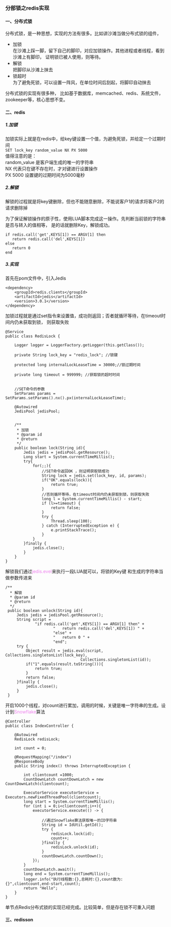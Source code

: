 ### 分部锁之redis实现
#### 一、分布式锁
分布式锁，是一种思想，实现的方法有很多。比如讲沙滩当做分布式锁的组件，
- 加锁</br>
在沙滩上踩一脚，留下自己的脚印，对应加锁操作。其他进程或者线程，看到沙滩上有脚印，
证明锁已被人使用，则等待。
- 解锁</br>
把脚印从沙滩上抹去
- 锁超时</br>
为了避免死锁，可以设置一阵风，在单位时间后刮起，将脚印自动抹去</br>

分布式锁的实现有很多种，
比如基于数据库，memcached、redis、系统文件，zookeeper等，核心思想不变。

#### 二、redis
##### 1.加锁
加锁实际上就是在redis中，给key键设置一个值，为避免死锁，并给定一个过期时间</br>
`SET lock_key random_value NX PX 5000`</br>
值得注意的是：</br>
random_value 是客户端生成的唯一的字符串</br>
NX 代表只在键不存在时，才对键进行设置操作</br>
PX 5000 设置键的过期时间为5000毫秒</br>
##### 2.解锁
解锁的过程就是将key键删除，但也不能随意删除，不能说客户1的请求将客户2的请求删除掉</br>

为了保证解锁操作的原子性，使用LUA脚本完成这一操作。先判断当前锁的字符串是否与转入的值相等，
是的话就删除Key，解锁成功。

```
if redis.call('get',KEYS[1]) == ARGV[1] then
   return redis.call('del',KEYS[1])
else
   return 0
end
```
##### 3.实现
首先在pom文件中，引入Jedis
```
<dependency>
    <groupId>redis.clients</groupId>
    <artifactId>jedis</artifactId>
    <version>3.0.1</version>
</dependency>
```
加锁过程就是通过set指令来设置值，成功则返回；否者就循环等待，在timeout时间内仍未获取到锁，
则获取失败
```
@Service
public class RedisLock {

    Logger logger = LoggerFactory.getLogger(this.getClass());

    private String lock_key = "redis_lock"; //锁键

    protected long internalLockLeaseTime = 30000;//锁过期时间

    private long timeout = 999999; //获取锁的超时时间


    //SET命令的参数
    SetParams params = SetParams.setParams().nx().px(internalLockLeaseTime);

    @Autowired
    JedisPool jedisPool;


    /**
     * 加锁
     * @param id
     * @return
     */
    public boolean lock(String id){
        Jedis jedis = jedisPool.getResource();
        Long start = System.currentTimeMillis();
        try{
            for(;;){
                //SET命令返回OK ，则证明获取锁成功
                String lock = jedis.set(lock_key, id, params);
                if("OK".equals(lock)){
                    return true;
                }
                //否则循环等待，在timeout时间内仍未获取到锁，则获取失败
                long l = System.currentTimeMillis() - start;
                if (l>=timeout) {
                    return false;
                }
                try {
                    Thread.sleep(100);
                } catch (InterruptedException e) {
                    e.printStackTrace();
                }
            }
        }finally {
            jedis.close();
        }
    }
}
```

解锁我们通过<font color="EE82EE">jedis.evel</font>来执行一段LUA就可以，将锁的Key键
和生成的字符串当做参数传进来
```
/**
  * 解锁
  * @param id
  * @return
  */
 public boolean unlock(String id){
     Jedis jedis = jedisPool.getResource();
     String script =
             "if redis.call('get',KEYS[1]) == ARGV[1] then" +
                     "   return redis.call('del',KEYS[1]) " +
                     "else" +
                     "   return 0 " +
                     "end";
     try {
         Object result = jedis.eval(script, Collections.singletonList(lock_key),
                                 Collections.singletonList(id));
         if("1".equals(result.toString())){
             return true;
         }
         return false;
     }finally {
         jedis.close();
     }
 }
```

开启1000个线程，对count进行累加，调用的时候，关键是唯一字符串的生成。设计到<font color="EE82EE">Snowflake</font>算法
```
@Controller
public class IndexController {

    @Autowired
    RedisLock redisLock;

    int count = 0;

    @RequestMapping("/index")
    @ResponseBody
    public String index() throws InterruptedException {

        int clientcount =1000;
        CountDownLatch countDownLatch = new CountDownLatch(clientcount);

        ExecutorService executorService = Executors.newFixedThreadPool(clientcount);
        long start = System.currentTimeMillis();
        for (int i = 0;i<clientcount;i++){
            executorService.execute(() -> {

                //通过Snowflake算法获取唯一的ID字符串
                String id = IdUtil.getId();
                try {
                    redisLock.lock(id);
                    count++;
                }finally {
                    redisLock.unlock(id);
                }
                countDownLatch.countDown();
            });
        }
        countDownLatch.await();
        long end = System.currentTimeMillis();
        logger.info("执行线程数:{},总耗时:{},count数为:{}",clientcount,end-start,count);
        return "Hello";
    }
}
```
单节点Redis分布式锁的实现已经完成。比较简单，但是存在锁不可重入问题


#### 三、redisson
